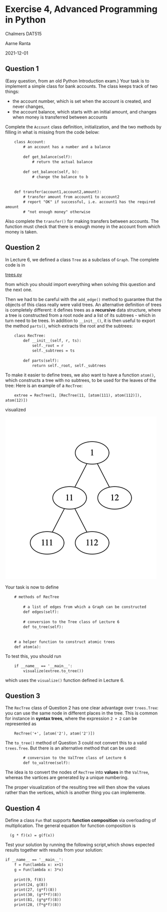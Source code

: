 # Exercise 4, Advanced Programming in Python

Chalmers DAT515

Aarne Ranta

2021-12-01

## Question 1

(Easy question, from an old Python Introduction exam.)
Your task is to implement a simple class for bank accounts. The class keeps track of two things:
- the account number, which is set when the account is created, and never changes,
- the account balance, which starts with an initial amount, and changes when money is transferred between accounts

Complete the `Account` class definition, initialization, and the two methods by filling in what is missing from the code below:
```
    class Account:
        # an account has a number and a balance

        def get_balance(self):
            # return the actual balance

        def set_balance(self, b):
            # change the balance to b
    
    
    def transfer(account1,account2,amount):
        # transfer amount from account1 to account2
        # report "OK" if successful, i.e. account1 has the required amount
        # "not enough money" otherwise
```
Also complete the `transfer()` for making transfers between accounts.
The function must check that there is enough money in the account from which money is taken. 



## Question 2

In Lecture 6, we defined a class ``Tree`` as a subclass of ``Graph``.
The complete code is in
  
  [trees.py](../../examples/trees.py)

from which you should import everything when solving this question and the next one.

Then we had to be careful with the ``add_edge()`` method to guarantee that the objects of this class really were valid trees.
An alternative definition of trees is completely different: it defines trees as a **recursive** data structure, where a tree is constructed from a root node and a list of its subtrees - which in turn need to be trees.
In addition to ``__init__()``, it is then useful to export the method ``parts()``, which extracts the root and the subtrees:
```
    class RecTree:
        def __init__(self, r, ts):
            self._root = r
            self._subtrees = ts

        def parts(self):
            return self._root, self._subtrees
```
To make it easier to define trees, we also want to have a function ``atom()``, which constructs a tree with no subtrees, to be used for the leaves of the tree:
Here is an example of a ``RecTree``:
```
    extree = RecTree(1, [RecTree(11, [atom(111), atom(112)]), atom(12)]) 
```
visualized

![rectree](./rectree.png)

Your task is now to define
```
    # methods of RecTree

        # a list of edges from which a Graph can be constructed  
        def edges(self):

        # conversion to the Tree class of Lecture 6
        def to_tree(self):


    # a helper function to construct atomic trees
    def atom(a):  
```
To test this, you should run
```
    if __name__ == '__main__':
        visualize(extree.to_tree())
```
which uses the `visualize()` function defined in Lecture 6.


## Question 3

The ``RecTree`` class of Question 2 has one clear advantage over ``trees.Tree``: you can use the same node in different places in the tree.
This is common for instance in **syntax trees**, where the expression ``2 + 2`` can be represented as
```
    RecTree('+', [atom('2'), atom('2')]) 
```
The ``to_tree()`` method of Question 3 could not convert this to a valid ``trees.Tree``.
But there is an alternative method that can be used:
```
        # conversion to the ValTree class of Lecture 6
        def to_valtree(self):
```
The idea is to convert the nodes of ``RecTree`` into **values** in the ``ValTree``, whereas the vartices are generated by a unique numbering.

The proper visualization of the resulting tree will then show the values rather than the vertices, which is another thing you can implemente. 


## Question 4

Define a class ``Fun`` that supports **function composition** via overloading of multiplication.
The general equation for function composition is
```
  (g * f)(x) = g(f(x))
```
Test your solution by running the following script,which shows expected results together with results from your solution:
```
if __name__ == '__main__':
    f = Fun(lambda x: x+1)
    g = Fun(lambda x: 3*x)

    print(9, f(8))
    print(24, g(8))
    print(27, (g*f)(8))
    print(30, (g*f*f)(8))
    print(81, (g*g*f)(8))
    print(28, (f*g*f)(8))
```

